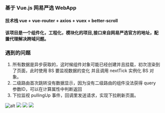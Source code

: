 ### 基于 Vue.js 网易严选 WebApp

#### 技术栈   vue + vue-router + axios + vuex + better-scroll

#### 该项目是一个组件化，工程化，模块化的项目,接口来自网易严选官方的地址，配置代理解决跨域问题。

### 遇到的问题
  1. 所有数据是异步获取的，这时候组件对象可能已经创建并且挂载，初次渲染到了页面，此时使用 BS 要监视数据的变化
     并且调用 nextTick 实例化 BS 对象。
  2. 二级路由首次跳转没有数据显示，因为没有二级路由的组件没法获得 query 参数ID，可以在计算属性中判断返回
  3. 下拉监视 pullingUp 事件，回调里发送请求，实现下拉刷新页面。


![alt](https://github.com/asiyuan/netease_shop/tree/master/static/demo1.png)
![](https://github.com/asiyuan/netease_shop/tree/master/static/demo2.png)
![](https://github.com/asiyuan/netease_shop/tree/master/static/demo3.png)
![](https://github.com/asiyuan/netease_shop/tree/master/static/demo4.png)